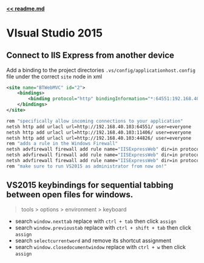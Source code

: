 #### [<< readme.md](../README.md) 
# VIsual Studio 2015

## Connect to IIS Express from another device
Add a binding to the project directories `.vs/config/applicationhost.config` file under the correct `site` node in xml
```xml
<site name="BTWebMVC" id="2">
    <bindings>
        <binding protocol="http" bindingInformation="*:64551:192.168.40.103" /> 
    </bindings>
</site>
```
```sh
rem "specifically allow incoming connections to your application"
netsh http add urlacl url=http://192.168.40.103:64551/ user=everyone 
netsh http add urlacl url=http://192.168.40.103:11406/ user=everyone 
netsh http add urlacl url=http://192.168.40.103:44826/ user=everyone 
rem "adds a rule in the Windows Firewall"
netsh advfirewall firewall add rule name="IISExpressWeb" dir=in protocol=tcp localport=64551 profile=private remoteip=localsubnet action=allow
netsh advfirewall firewall add rule name="IISExpressWeb" dir=in protocol=tcp localport=11406 profile=private remoteip=localsubnet action=allow
netsh advfirewall firewall add rule name="IISExpressWeb" dir=in protocol=tcp localport=44826 profile=private remoteip=localsubnet action=allow
rem "make sure to run VS2015 as administrator from now on!"
```                    

## VS2015 keybindings for sequential tabbing between open files for windows.
> tools > options > environment > keyboard
- search `window.nexttab` replace with `ctrl + tab` then click `assign`
- search `window.previoustab` replace with `ctrl + shift + tab` then click `assign`
- search `selectcurrentword` and remove its shortcut assignment
- search `window.closedocumentwindow` replace with `ctrl + w` then click `assign`